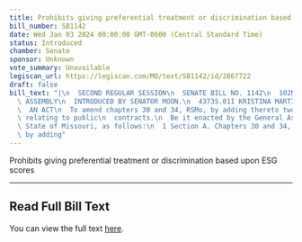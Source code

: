 ```yaml
---
title: Prohibits giving preferential treatment or discrimination based upon ESG scores
bill_number: SB1142
date: Wed Jan 03 2024 00:00:00 GMT-0600 (Central Standard Time)
status: Introduced
chamber: Senate
sponsor: Unknown
vote_summary: Unavailable
legiscan_url: https://legiscan.com/MO/text/SB1142/id/2867722
draft: false
bill_text: "|\n  SECOND REGULAR SESSION\n  SENATE BILL NO. 1142\n  102ND GENERA L\
  \ ASSEMBLY\n  INTRODUCED BY SENATOR MOON.\n  4373S.01I KRISTINA MARTIN, Secretary\n\
  \  AN ACT\n  To amend chapters 30 and 34, RSMo, by adding thereto two new sections\
  \ relating to public\n  contracts.\n  Be it enacted by the General Assembly of the\
  \ State of Missouri, as follows:\n  1 Section A. Chapters 30 and 34, RSMo, are amended\
  \ by adding"
---
```

Prohibits giving preferential treatment or discrimination based upon ESG scores

---

## Read Full Bill Text

You can view the full text [here](https://legiscan.com/MO/text/SB1142/id/2867722).
